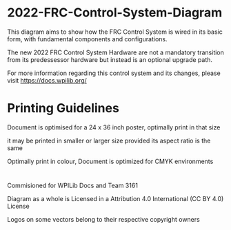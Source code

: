 # 2022-FRC-Control-System-Diagram
This diagram aims to show how the FRC Control System is wired in its basic form, with fundamental components and configurations.

The new 2022 FRC Control System Hardware are not a mandatory transition from its predessessor hardware but instead is an optional upgrade path.

For more information regarding this control system and its changes, please visit https://docs.wpilib.org/

# Printing Guidelines
Document is optimised for a 24 x 36 inch poster, optimally print in that size

it may be printed in smaller or larger size provided its aspect ratio is the same

Optimally print in colour, Document is optimized for CMYK environments


#
Commisioned for WPILib Docs and Team 3161

Diagram as a whole is Licensed in a Attribution 4.0 International (CC BY 4.0) License

Logos on some vectors belong to their respective copyright owners
